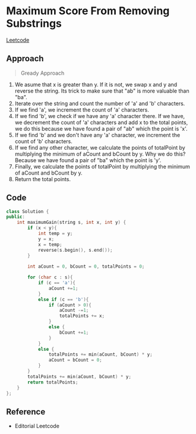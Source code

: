 # Maximum Score From Removing Substrings

[Leetcode](https://leetcode.com/problems/maximum-score-from-removing-substrings/)

## Approach
> Gready Approach

1. We asume that x is greater than y. If it is not, we swap x and y and reverse the string. Its trick to make sure that "ab" is more valuable than "ba".
2. Iterate over the string and count the number of 'a' and 'b' characters.
3. If we find 'a', we increment the count of 'a' characters.
4. If we find 'b', we check if we have any 'a' character there. If we have, we decrement the count of 'a' characters and add x to the total points, we do this because we have found a pair of "ab" which the point is 'x'.
5. If we find 'b' and we don't have any 'a' character, we increment the count of 'b' characters.
6. If we find any other character, we calculate the points of totalPoint by multiplying the minimum of aCount and bCount by y. Why we do this? Because we have found a pair of "ba" which the point is 'y'.
7. Finally, we calculate the points of totalPoint by multiplying the minimum of aCount and bCount by y.
8. Return the total points. 


## Code 
```cpp
class Solution {
public:
    int maximumGain(string s, int x, int y) {
        if (x < y){
            int temp = y;
            y = x;
            x = temp;
            reverse(s.begin(), s.end());
        }
        
        int aCount = 0, bCount = 0, totalPoints = 0;

        for (char c : s){
            if (c == 'a'){
                aCount +=1;
            }
            else if (c == 'b'){
                if (aCount > 0){
                    aCount -=1;
                    totalPoints += x;
                }
                else {
                    bCount +=1;
                }
            }
            else {
                totalPoints += min(aCount, bCount) * y;
                aCount = bCount = 0;
            }
        }
        totalPoints += min(aCount, bCount) * y;
        return totalPoints;
    }
};
```








## Reference
- Editorial Leetcode